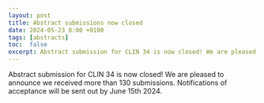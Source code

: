 ```yaml
---
layout: post
title: Abstract submissions now closed
date: 2024-05-23 8:00 +0100
tags: [abstracts]
toc:  false
excerpt: Abstract submission for CLIN 34 is now closed! We are pleased to announce we received more than 130 submissions.
---
```

<div>
Abstract submission for CLIN 34 is now closed! We are pleased to announce we received more than 130 submissions. Notifications of acceptance will be sent out by June 15th 2024.
</div>